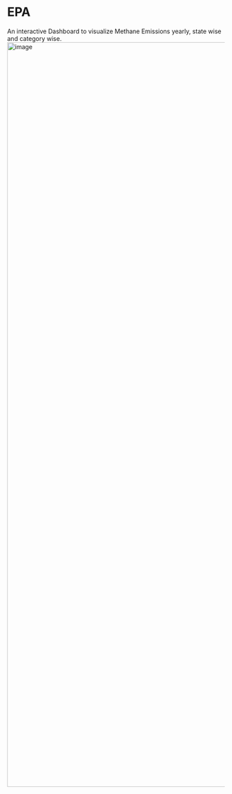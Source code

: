 # EPA


An interactive Dashboard to visualize Methane Emissions yearly, state wise and category wise.
<img width="1721" alt="image" src="https://github.com/paridhi-parajuli/EPA/assets/46867571/eebd10b5-572a-4649-b7de-a7e9f4db297e">

